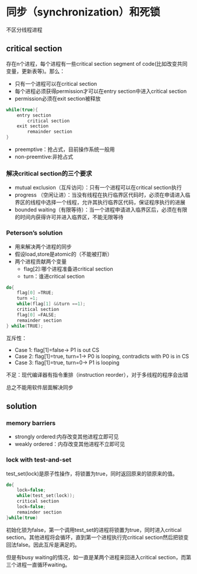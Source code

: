 # 同步（synchronization）和死锁
不区分线程进程
## critical section
存在n个进程，每个进程有一些critical section segment of code(比如改变共同变量，更新表等)。那么：

- 只有一个进程可以在critical section
- 每个进程必须获得permission才可以在entry section中进入critical section
- permission必须在exit section被释放


```c
while(true){
    entry section
        critical section
    exit section
        remainder section
}
```

- preemptive：抢占式，目前操作系统一般用
- non-preemtive:非抢占式

### 解决critical section的三个要求
- mutual exclusion（互斥访问）：只有一个进程可以在critical section执行
- progress （空闲让进）：当没有线程在执行临界区代码时，必须在申请进入临界区的线程中选择一个线程，允许其执行临界区代码，保证程序执行的进展
- bounded waiting（有限等待）：当一个进程申请进入临界区后，必须在有限的时间内获得许可并进入临界区，不能无限等待

### Peterson’s solution
- 用来解决两个进程的同步
- 假设load,store是atomic的（不能被打断）
- 两个进程贡献两个变量
  - flag[2]:哪个进程准备进critical section
  - turn：谁进critical section

```c
do{ 
    flag[0] =TRUE; 
    turn =1; 
    while(flag[1] &&turn ==1); 
    critical section 
    flag[0] =FALSE; 
    remainder section 
} while(TRUE); 
```

互斥性：

- Case 1: flag[1]=false-> P1 is out CS
- Case 2: flag[1]=true, turn=1-> P0 is looping, contradicts with P0 is in CS
- Case 3: flag[1]=true, turn=0-> P1 is looping

不足：现代编译器有指令重排（instruction reorder），对于多线程的程序会出错

总之不能用软件层面解决同步

## solution
### memory barriers
- strongly ordered:内存改变其他进程立即可见
- weakly ordered：内存改变其他进程不立即可见

### lock with test-and-set
test_set(lock)是原子性操作，将锁置为true，同时返回原来的锁原来的值。

```c
do{
    lock=false;
    while(test_set(lock));
    critical section
    lock=false;
    remainder section
}while(true)
```

初始化锁为false，第一个调用test_set的进程将锁置为true，同时进入critical section。其他进程将会循环，直到第一个进程执行完critical section然后把锁变回法false。因此互斥是满足的。

但是有busy waiting的情况，如一直是某两个进程来回进入critical section，而第三个进程一直循环waiting。

